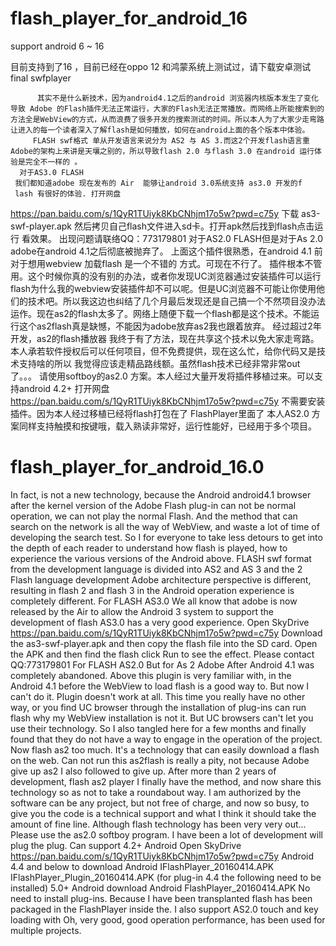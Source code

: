# flash_player_for_android_16
support android  6 ~ 16

目前支持到了16 ，目前已经在oppo 12 和鸿蒙系统上测试过，请下载安卓测试final swfplayer


          其实不是什么新技术，因为android4.1之后的android 浏览器内核版本发生了变化导致 Adobe 的Flash插件无法正常运行，大家的Flash无法正常播放。而网络上所能搜索到的方法全是WebView的方式，从而浪费了很多开发的搜索测试的时间。所以本人为了大家少走弯路让进入的每一个读者深入了解flash是如何播放，如何在android上面的各个版本中体验。
         FLASH swf格式 单从开发语言来说分为 AS2 与 AS 3.而这2个开发flash语言重Adobe的架构上来讲是天壤之别的，所以导致flash 2.0 与flash 3.0 在android 运行体验是完全不一样的 。
      对于AS3.0 FLASH
     我们都知道adobe 现在发布的 Air  能够让android 3.0系统支持 as3.0 开发的f
     lash 有很好的体验. 打开网盘
https://pan.baidu.com/s/1QyR1TUiyk8KbCNhjm17o5w?pwd=c75y
 下载 as3-swf-player.apk  然后拷贝自己flash文件进入sd卡。打开apk然后找到flash点击运行 看效果。 出现问题请联络QQ：773179801
 对于AS2.0 FLASH但是对于As 2.0 adobe在android 4.1之后彻底被抛弃了。
上面这个插件很熟悉，在android 4.1 前对于想用webview 加载flash 是一个不错的 方式。可现在不行了。 插件根本不管用。这个时候你真的没有别的办法，或者你发现UC浏览器通过安装插件可以运行flash为什么我的webview安装插件却不可以呢。但是UC浏览器不可能让你使用他们的技术吧。所以我这边也纠结了几个月最后发现还是自己搞一个不然项目没办法运作。现在as2的flash太多了。网络上随便下载一个flash都是这个技术。不能运行这个as2flash真是缺憾，不能因为adobe放弃as2我也跟着放弃。
 经过超过2年开发，as2的flash播放器 我终于有了方法，现在共享这个技术以免大家走弯路。
本人承若软件授权后可以任何项目，但不免费提供，现在这么忙，给你代码又是技术支持啥的所以 我觉得应该走精品路线额。虽然flash技术已经非常非常out了。。。
请使用softboy的as2.0 方案。本人经过大量开发将插件移植过来。可以支持android 4.2+ 
打开网盘  https://pan.baidu.com/s/1QyR1TUiyk8KbCNhjm17o5w?pwd=c75y
不需要安装插件。因为本人经过移植已经将flash打包在了 FlashPlayer里面了  本人AS2.0 方案同样支持触摸和按键哦，载入熟读非常好，运行性能好，已经用于多个项目。


# flash_player_for_android_16.0
In fact, is not a new technology, because the Android android4.1 browser after the kernel version of the Adobe Flash plug-in can not be normal operation, we can not play the normal Flash. And the method that can search on the network is all the way of WebView, and waste a lot of time of developing the search test. So I for everyone to take less detours to get into the depth of each reader to understand how flash is played, how to experience the various versions of the Android above.
FLASH swf format from the development language is divided into AS2 and AS 3 and the 2 Flash language development Adobe architecture perspective is different, resulting in flash 2 and flash 3 in the Android operation experience is completely different.
For FLASH AS3.0
We all know that adobe is now released by the Air to allow the Android 3 system to support the development of flash AS3.0 has a very good experience.
Open SkyDrive
https://pan.baidu.com/s/1QyR1TUiyk8KbCNhjm17o5w?pwd=c75y
Download the as3-swf-player.apk and then copy the flash file into the SD card. Open the APK and then find the flash click Run to see the effect.
Please contact QQ:773179801
For FLASH AS2.0
But for As 2 Adobe After Android 4.1 was completely abandoned.
Above this plugin is very familiar with, in the Android 4.1 before the WebView to load flash is a good way to. But now I can't do it. Plugin doesn't work at all. This time you really have no other way, or you find UC browser through the installation of plug-ins can run flash why my WebView installation is not it. But UC browsers can't let you use their technology. So I also tangled here for a few months and finally found that they do not have a way to engage in the operation of the project. Now flash as2 too much. It's a technology that can easily download a flash on the web. Can not run this as2flash is really a pity, not because Adobe give up as2 I also followed to give up.
After more than 2 years of development, flash as2 player I finally have the method, and now share this technology so as not to take a roundabout way.
I am authorized by the software can be any project, but not free of charge, and now so busy, to give you the code is a technical support and what I think it should take the amount of fine line. Although flash technology has been very very out...
Please use the as2.0 softboy program. I have been a lot of development will plug the plug. Can support 4.2+ Android
Open SkyDrive https://pan.baidu.com/s/1QyR1TUiyk8KbCNhjm17o5w?pwd=c75y
Android 4.4 and below to download Android
IFlashPlayer_20160414.APK
IFlashPlayer_Plugin_20160414.APK (for plug-in 4.4 the following need to be installed)
5.0+ Android download Android
FlashPlayer_20160414.APK
No need to install plug-ins. Because I have been transplanted flash has been packaged in the FlashPlayer inside the.
I also support AS2.0 touch and key loading with Oh, very good, good operation performance, has been used for multiple projects.

